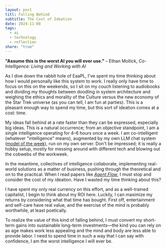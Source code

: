 ```yaml
---
layout: post
titl: Falling Behind
subtitle: The Cost of Ideation
date: 2024-11-08
tags:
  - ai
  - technology
  - reflection
share: "true"
---
```

**"Assume this is the worst AI you will ever use."** – Ethan Mollick, *Co-Intelligence: Living and Working with AI*

As I dive down the rabbit hole of EaaPL, I've spent my time thinking about how I would personally like this system to work. I really only have time to focus on this on the weekends, so I sit on my couch listening to audiobooks and dividing my thoughts between doodling in system architecture and weighing the ethics and morality of the Culture versus the new economy of the Star Trek universe (as you can tell, I am fun at parties). This is a pleasant enough way to spend my time, but this sort of ideation comes at a cost: time.

My ideas fall behind at a rate faster than they can be expressed, especially big ideas. This is a natural occurrence; from an objective standpoint, I am a single intelligence operating for 4–6 hours once a week. I am co-intelligent (whatever "intelligence" means), augmented by my own LLM chat system ([model of the week](https://huggingface.co/failspy/Meta-Llama-3-70B-Instruct-abliterated-v3.5-GGUF)), run on my own server. Don't be impressed; it is really a hobby setup, mostly for messing around with different tech and blowing out the cobwebs of the workweek.

In the meantime, collectives of intelligence collaborate, implementing real-world solutions as a matter of business, pushing through the theoretical and on to the practical. When I read papers like *[Agent Flow](https://arxiv.org/abs/2402.14034)*, I must stop and consider the cost of my ideation. Have I wasted my time thinking about this?

I have spent my only real currency on this effort, and as a well-trained capitalist, I begin to think about my ROI here. Luckily, I can maximize my returns by considering what that time has bought. First off, entertainment and self-care have real value, and the exercise of the mind is probably worthwhile, at least poetically.

To realize the value of this kind of falling behind, I must convert my short-term gains into sustainable long-term investments—the kind you can rely on as age makes work less appealing and the mind and body are less able to provide labor. I need to spend time in such a way that I can say with confidence, I am the worst intelligence I will ever be.